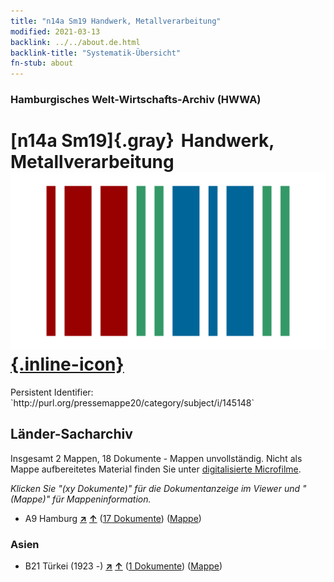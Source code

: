 ```yaml
---
title: "n14a Sm19 Handwerk, Metallverarbeitung"
modified: 2021-03-13
backlink: ../../about.de.html
backlink-title: "Systematik-Übersicht"
fn-stub: about
---
```


### Hamburgisches Welt-Wirtschafts-Archiv (HWWA)

# [n14a Sm19]{.gray}&#8201; Handwerk, Metallverarbeitung &#160; [![Wikidata](/images/Wikidata-logo.svg "Wikidata"){.inline-icon}](http://www.wikidata.org/entity/Q104710690)

<div class="hint">Persistent Identifier: `http://purl.org/pressemappe20/category/subject/i/145148`</div>







## Länder-Sacharchiv




Insgesamt 2 Mappen, 18 Dokumente - Mappen unvollständig.
Nicht als Mappe aufbereitetes Material finden Sie unter [digitalisierte Microfilme](/film/h1_sh.de.html).

_Klicken Sie "(xy Dokumente)" für die Dokumentanzeige im Viewer und "(Mappe)" für Mappeninformation._



- A9 Hamburg [**&nearr;**](../../../geo/i/140905/about.de.html "Hamburg (alle Mappen)") [**&uarr;**](../../../geo/about.de.html#A9 "Ländersystematik") (<a href="https://pm20.zbw.eu/iiifview/folder/sh/140905,145148" title="über: Hamburg : Handwerk, Metallverarbeitung" target="_blank">17 Dokumente</a>) ([Mappe](../../../../folder/sh/1409xx/140905/1451xx/145148/about.de.html))

### Asien

- B21 Türkei (1923 -) [**&nearr;**](../../../geo/i/141111/about.de.html "Türkei (1923 -) (alle Mappen)") [**&uarr;**](../../../geo/about.de.html#B21 "Ländersystematik") (<a href="https://pm20.zbw.eu/iiifview/folder/sh/141111,145148" title="über: Türkei (1923 -) : Handwerk, Metallverarbeitung" target="_blank">1 Dokumente</a>) ([Mappe](../../../../folder/sh/1411xx/141111/1451xx/145148/about.de.html))








